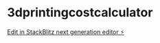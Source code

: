 # 3dprintingcostcalculator

[Edit in StackBlitz next generation editor ⚡️](https://stackblitz.com/~/github.com/replica3d/3dprintingcostcalculator)
